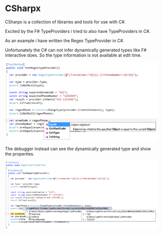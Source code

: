 CSharpx
=======

CSharpx is a collection of libraries and tools for use with C#.

Excited by the F# TypeProviders i tried to also have TypeProviders in C#.

As an example i have written the Regex TypeProvider in C#.

Unfortunately the C# can not infer dynamically generated types like F# interactive does.
So the type information is not available at edit time.

![Editor View](TypeProviderEditor.png)

The debugger instead can see the dynamically generated type and show the properties.

![Debugger View](TypeProviderDebugger.png)


